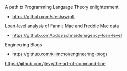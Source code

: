
A path to Programming Language Theory enlightenment
* https://github.com/steshaw/plt

Loan-level analysis of Fannie Mae and Freddie Mac data
* https://github.com/toddwschneider/agency-loan-level

Engineering Blogs
* https://github.com/kilimchoi/engineering-blogs

https://github.com/jlevy/the-art-of-command-line
